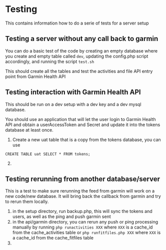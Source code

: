 # Testing 

This contains information how to do a serie of tests for a server setup

## Testing a server without any call back to garmin

You can do a basic test of the code by creating an empty database where you create and empty table called `dev`, updating the config.php script accordingly, and running the script `test.sh`

This should create all the tables and test the activities and file API entry point from Garmin Health API

## Testing interaction with Garmin Health API

This should be run on a dev setup with a dev key and a dev mysql database.

You should use an application that will let the user login to Garmin Health API and obtain a userAccessToken and Secret and update it into the tokens database at least once.

1. Create a new uat table that is a copy from the tokens database, you can use

```
CREATE TABLE uat SELECT * FROM tokens;
```

2. 

## Testing rerunning from another database/server

This is a test to make sure rerunning the feed from garmin will work on a new code/new database.
It will bring back the callback from garmin and try to rerun them locally.

1. in the setup directory, run backup.php, this will sync the tokens and users, as well as the ping and push garmin sent
2. in the api/garmin directory, you can rerun any push or ping processing manually by running `php runactivities XXX` where `XXX` is a cache_id from the cache_activities table or `php runfitfiles.php XXX` where `XXX` is a cache_id from the cache_fitfiles table
3. 
